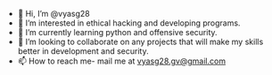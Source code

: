- 👋 Hi, I’m @vyasg28
- 👀 I’m interested in ethical hacking and developing programs.
- 🌱 I’m currently learning python and offensive security.
- 💞️ I’m looking to collaborate on any projects that will make my skills better in development and security.
- 📫 How to reach me- mail me at vyasg28.gv@gmail.com


